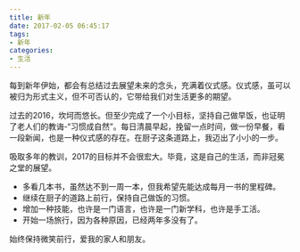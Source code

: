 ```yaml
---
title: 新年
date: 2017-02-05 06:45:17
tags: 
- 新年
categories: 
- 生活
---
```

每到新年伊始，都会有总结过去展望未来的念头，充满着仪式感。仪式感，虽可以被归为形式主义，但不可否认的，它带给我们对生活更多的期望。

过去的2016，坎坷而悠长。但至少完成了一个小目标，坚持自己做早饭，也证明了老人们的教诲-“习惯成自然”。每日清晨早起，挽留一点时间，做一份早餐，看一段新闻，也是一种仪式感的存在。在厨子这条道路上，我迈出了小小的一步。
<!-- more -->

吸取多年的教训，2017的目标并不会很宏大。毕竟，这是自己的生活，而非冠冕之堂的展望。

* 多看几本书，虽然达不到一周一本，但我希望先能达成每月一书的里程碑。
* 继续在厨子的道路上前行，保持自己做饭的习惯。
* 增加一种技能，也许是一门语言，也许是一门新学科，也许是手工活。
* 开始一场旅行，因为各种原因，已经两年多没有了。

始终保持微笑前行，爱我的家人和朋友。

